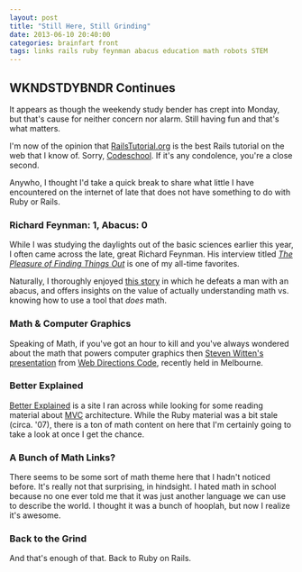 ```yaml
---
layout: post
title: "Still Here, Still Grinding"
date: 2013-06-10 20:40:00
categories: brainfart front
tags: links rails ruby feynman abacus education math robots STEM
---
```


## WKNDSTDYBNDR Continues

It appears as though the weekendy study bender has crept into Monday, but that's cause for neither concern nor alarm. Still having fun and that's what matters. 

I'm now of the opinion that [RailsTutorial.org][1] is the best Rails tutorial on the web that I know of. Sorry, [Codeschool][2]. If it's any condolence, you're a close second. 

Anywho, I thought I'd take a quick break to share what little I have encountered on the internet of late that does not have something to do with Ruby or Rails. 

[1]: http://railstutorial.org 
[2]: http://codeschool.com 


### Richard Feynman: 1, Abacus: 0

While I was studying the daylights out of the basic sciences earlier this year, I often came across the late, great Richard Feynman. His interview titled [*The Pleasure of Finding Things Out*][3] is one of my all-time favorites. 

Naturally, I thoroughly enjoyed [this story][4] in which he defeats a man with an abacus, and offers insights on the value of actually understanding math vs. knowing how to use a tool that *does* math. 

[3]: http://www.youtube.com/watch?v=Bgaw9qe7DEE
[4]: http://www.ee.ryerson.ca/~elf/abacus/feynman.html

### Math & Computer Graphics

Speaking of Math, if you've got an hour to kill and you've always wondered about the math that powers computer graphics then [Steven Witten's presentation][5] from [Web Directions Code][6], recently held in Melbourne. 

[5]: https://www.youtube.com/watch?v=Zkx1aKv2z8o
[6]: http://www.webdirections.org/

### Better Explained

[Better Explained][7] is a site I ran across while looking for some reading material about [MVC][8] architecture. While the Ruby material was a bit stale (circa. '07), there is a ton of math content on here that I'm certainly going to take a look at once I get the chance. 

[7]: http://betterexplained.com/
[8]: http://en.wikipedia.org/wiki/Model%E2%80%93view%E2%80%93controller

### A Bunch of Math Links?

There seems to be some sort of math theme here that I hadn't noticed before. It's really not that surprising, in hindsight. I hated math in school because no one ever told me that it was just another language we can use to describe the world. I thought it was a bunch of hooplah, but now I realize it's awesome. 

### Back to the Grind

And that's enough of that. Back to Ruby on Rails. 





